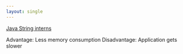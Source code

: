 ```yaml
---
layout: single
---
```


[Java String interns](https://www.codecentric.de/wissens-hub/blog/save-memory-by-using-string-intern-in-java)

Advantage: Less memory consumption
Disadvantage: Application gets slower 